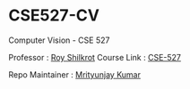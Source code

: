 # CSE527-CV
Computer Vision - CSE 527

Professor : [Roy Shilkrot](http://hi.cs.stonybrook.edu/)
Course Link : [CSE-527](http://hi.cs.stonybrook.edu/teaching/cse527-spring19)


Repo Maintainer : [Mrityunjay Kumar](mrkumar@cs.stonybrook.edu)
